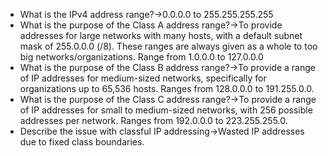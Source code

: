- What is the IPv4 address range?→$0.0.0.0$ to $255.255.255.255$
- What is the purpose of the Class A address range?→To provide addresses for large networks with many hosts, with a default subnet mask of 255.0.0.0 (/8). These ranges are always given as a whole to too big networks/organizations. Range from 1.0.0.0 to 127.0.0.0
- What is the purpose of the Class B address range?→To provide a range of IP addresses for medium-sized networks, specifically for organizations up to 65,536 hosts. Ranges from 128.0.0.0 to 191.255.0.0.
- What is the purpose of the Class C address range?→To provide a range of IP addresses for small to medium-sized networks, with 256 possible addresses per network. Ranges from 192.0.0.0 to 223.255.255.0.
- Describe the issue with classful IP addressing→Wasted IP addresses due to fixed class boundaries.
